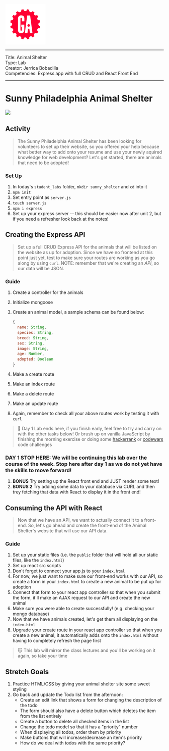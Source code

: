 ![](/ga_cog.png)

---
Title: Animal Shelter<br>
Type: Lab<br>
Creator: Jerrica Bobadilla<br>
Competencies: Express app with full CRUD and React Front End

---

# Sunny Philadelphia Animal Shelter

![](https://phz8.petinsurance.com/-/media/all-phz-images/2016-images-850/dogandcatonbed850.jpg)

## Activity

> The Sunny Philadelphia Animal Shelter has been looking for volunteers to set up their website, so you offered your help because what better way to add onto your resume and use your newly aquired knowledge for web development? Let's get started, there are animals that need to be adopted!

### Set Up

1. In today's `student_labs` folder, `mkdir sunny_shelter` and `cd` into it
1. `npm init`
1. Set entry point as `server.js`
1. `touch server.js`
1. `npm i express`
1. Set up your express server -- this should be easier now after unit 2, but if you need a refresher look back at the notes!

## Creating the Express API

> Set up a full CRUD Express API for the animals that will be listed on the website as up for adoption. Since we have no frontend at this point just yet, test to make sure your routes are working as you go along by using `curl`. NOTE: remember that we're creating an _API_, so our data will be JSON.

### Guide

1. Create a controller for the animals
1. Initialize mongoose
1. Create an animal model, a sample schema can be found below:

    ```js
    {
      name: String,
      species: String,
      breed: String,
      sex: String,
      image: String,
      age: Number,
      adopted: Boolean
    }
    ```

1. Make a create route
1. Make an index route
1. Make a delete route
1. Make an update route
1. Again, remember to check all your above routes work by testing it with `curl`

> :dog: Day 1 Lab ends here, if you finish early, feel free to try and carry on with the other tasks below! Or brush up on vanilla JavaScript by finishing the morning exercise or doing some [hackerrank](https://www.hackerrank.com) or [codewars](https://www.codewars.com) code challenges


### DAY 1 STOP HERE: We will be continuing this lab over the course of the week. Stop here after day 1 as we do not yet have the skills to move forward!
1. **BONUS** Try setting up the React front end and JUST render some text! 
1. **BONUS 2** Try adding some data to your database via CURL and then trey fetching that data with React to display it in the front end!

## Consuming the API with React

> Now that we have an API, we want to actually connect it to a front-end. So, let's go ahead and create the front-end of the Animal Shelter's website that will use our API data.

### Guide

1. Set up your static files (i.e. the `public` folder that will hold all our static files, like the `index.html`)
1. Set up react src scripts
1. Don't forget to connect your app.js to your `index.html`
1. For now, we just want to make sure our front-end works with our API, so create a form in your `index.html` to create a new animal to be put up for adoption
1. Connect that form to your react app controller so that when you submit the form, it'll make an AJAX request to our API and create the new animal
1. Make sure you were able to create successfully! (e.g. checking your mongo database)
1. Now that we have animals created, let's get them all displaying on the `index.html`
1. Upgrade your create route in your react app controller so that when you create a new animal, it automatically adds onto the `index.html` without having to completely refresh the page first

> :cat: This lab will mirror the class lectures and you'll be working on it again, so take your time

## Stretch Goals
1. Practice HTML/CSS by giving your animal shelter site some sweet styling
1. Go back and update the Todo list from the afternoon:
    - Create an edit link that shows a form for changing the description of the todo
    - The form should also have a delete button which deletes the item from the list entirely
    - Create a button to delete all checked items in the list
    - Change the todo model so that it has a "priority" number
    - When displaying all todos, order them by priority
    - Make buttons that will increase/decrease an item's priority
    - How do we deal with todos with the same priority?
